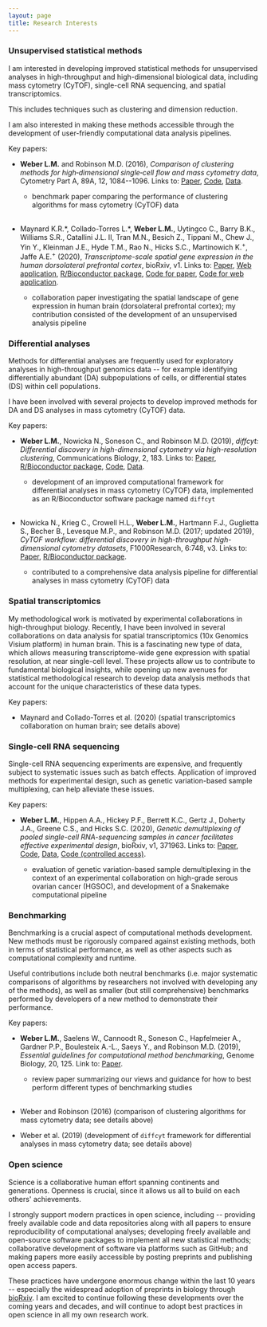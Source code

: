 ```yaml
---
layout: page
title: Research Interests
---
```



### Unsupervised statistical methods

I am interested in developing improved statistical methods for unsupervised analyses in high-throughput and high-dimensional biological data, including mass cytometry (CyTOF), single-cell RNA sequencing, and spatial transcriptomics.

This includes techniques such as clustering and dimension reduction.

I am also interested in making these methods accessible through the development of user-friendly computational data analysis pipelines.

Key papers:

- **Weber L.M.** and Robinson M.D. (2016), *Comparison of clustering methods for high‐dimensional single‐cell flow and mass cytometry data*, Cytometry Part A, 89A, 12, 1084--1096. Links to: [Paper](https://onlinelibrary.wiley.com/doi/full/10.1002/cyto.a.23030), [Code](https://github.com/lmweber/cytometry-clustering-comparison), [Data](http://flowrepository.org/id/FR-FCM-ZZPH).

    - benchmark paper comparing the performance of clustering algorithms for mass cytometry (CyTOF) data <br/> <br/>

- Maynard K.R.\*, Collado-Torres L.\*, **Weber L.M.**, Uytingco C., Barry B.K., Williams S.R., Catallini J.L. II, Tran M.N., Besich Z., Tippani M., Chew J., Yin Y., Kleinman J.E., Hyde T.M., Rao N., Hicks S.C., Martinowich K.<sup>+</sup>, Jaffe A.E.<sup>+</sup> (2020), *Transcriptome-scale spatial gene expression in the human dorsolateral prefrontal cortex*, bioRxiv, v1. Links to: [Paper](https://www.biorxiv.org/content/10.1101/2020.02.28.969931v1), [Web application](http://spatial.libd.org/spatialLIBD/), [R/Bioconductor package](http://bioconductor.org/packages/spatialLIBD), [Code for paper](https://github.com/LieberInstitute/HumanPilot), [Code for web application](https://github.com/LieberInstitute/spatialLIBD).

    - collaboration paper investigating the spatial landscape of gene expression in human brain (dorsolateral prefrontal cortex); my contribution consisted of the development of an unsupervised analysis pipeline



### Differential analyses

Methods for differential analyses are frequently used for exploratory analyses in high-throughput genomics data -- for example identifying differentially abundant (DA) subpopulations of cells, or differential states (DS) within cell populations.

I have been involved with several projects to develop improved methods for DA and DS analyses in mass cytometry (CyTOF) data.

Key papers:

- **Weber L.M.**, Nowicka N., Soneson C., and Robinson M.D. (2019), *diffcyt: Differential discovery in high-dimensional cytometry via high-resolution clustering*, Communications Biology, 2, 183. Links to: [Paper](https://www.nature.com/articles/s42003-019-0415-5), [R/Bioconductor package](http://bioconductor.org/packages/diffcyt), [Code](https://github.com/lmweber/diffcyt-evaluations), [Data](http://flowrepository.org/id/FR-FCM-ZYL8).

    - development of an improved computational framework for differential analyses in mass cytometry (CyTOF) data, implemented as an R/Bioconductor software package named `diffcyt` <br/> <br/>

- Nowicka N., Krieg C., Crowell H.L., **Weber L.M.**, Hartmann F.J., Guglietta S., Becher B., Levesque M.P., and Robinson M.D. (2017; updated 2019), *CyTOF workflow: differential discovery in high-throughput high-dimensional cytometry datasets*, F1000Research, 6:748, v3. Links to: [Paper](https://f1000research.com/articles/6-748), [R/Bioconductor package](https://bioconductor.org/packages/cytofWorkflow).

    - contributed to a comprehensive data analysis pipeline for differential analyses in mass cytometry (CyTOF) data



### Spatial transcriptomics

My methodological work is motivated by experimental collaborations in high-throughput biology. Recently, I have been involved in several collaborations on data analysis for spatial transcriptomics (10x Genomics Visium platform) in human brain. This is a fascinating new type of data, which allows measuring transcriptome-wide gene expression with spatial resolution, at near single-cell level. These projects allow us to contribute to fundamental biological insights, while opening up new avenues for statistical methodological research to develop data analysis methods that account for the unique characteristics of these data types.

Key papers:

- Maynard and Collado-Torres et al. (2020) (spatial transcriptomics collaboration on human brain; see details above)



### Single-cell RNA sequencing

Single-cell RNA sequencing experiments are expensive, and frequently subject to systematic issues such as batch effects. Application of improved methods for experimental design, such as genetic variation-based sample multiplexing, can help alleviate these issues.

Key papers:

- **Weber L.M.**, Hippen A.A., Hickey P.F., Berrett K.C., Gertz J., Doherty J.A., Greene C.S., and Hicks S.C. (2020), *Genetic demultiplexing of pooled single-cell RNA-sequencing samples in cancer facilitates effective experimental design*, bioRxiv, v1, 371963. Links to: [Paper](https://www.biorxiv.org/content/10.1101/2020.11.06.371963v1), [Code](https://github.com/lmweber/snp-dmx-cancer), [Data](https://www.ncbi.nlm.nih.gov/geo/query/acc.cgi?acc=GSE156793), [Code (controlled access)](https://www.ncbi.nlm.nih.gov/projects/gap/cgi-bin/study.cgi?study_id=phs002262.v1.p1).

    - evaluation of genetic variation-based sample demultiplexing in the context of an experimental collaboration on high-grade serous ovarian cancer (HGSOC), and development of a Snakemake computational pipeline



### Benchmarking

Benchmarking is a crucial aspect of computational methods development. New methods must be rigorously compared against existing methods, both in terms of statistical performance, as well as other aspects such as computational complexity and runtime.

Useful contributions include both neutral benchmarks (i.e. major systematic comparisons of algorithms by researchers not involved with developing any of the methods), as well as smaller (but still comprehensive) benchmarks performed by developers of a new method to demonstrate their performance.

Key papers:

- **Weber L.M.**, Saelens W., Cannoodt R., Soneson C., Hapfelmeier A., Gardner P.P., Boulesteix A.-L., Saeys Y., and Robinson M.D. (2019), *Essential guidelines for computational method benchmarking*, Genome Biology, 20, 125. Link to: [Paper](https://genomebiology.biomedcentral.com/articles/10.1186/s13059-019-1738-8).

    - review paper summarizing our views and guidance for how to best perform different types of benchmarking studies <br/> <br/>

- Weber and Robinson (2016) (comparison of clustering algorithms for mass cytometry data; see details above)

- Weber et al. (2019) (development of `diffcyt` framework for differential analyses in mass cytometry data; see details above)



### Open science

Science is a collaborative human effort spanning continents and generations. Openness is crucial, since it allows us all to build on each others' achievements.

I strongly support modern practices in open science, including -- providing freely available code and data repositories along with all papers to ensure reproducibility of computational analyses; developing freely available and open-source software packages to implement all new statistical methods; collaborative development of software via platforms such as GitHub; and making papers more easily accessible by posting preprints and publishing open access papers.

These practices have undergone enormous change within the last 10 years -- especially the widespread adoption of preprints in biology through [bioRxiv](https://www.biorxiv.org/). I am excited to continue following these developments over the coming years and decades, and will continue to adopt best practices in open science in all my own research work.


